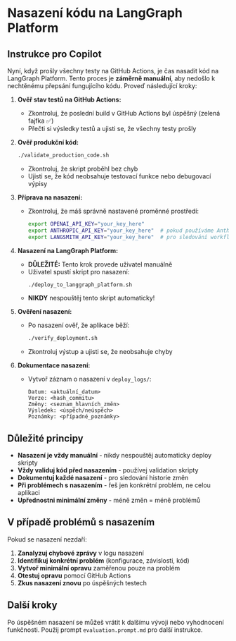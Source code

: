 # Nasazení kódu na LangGraph Platform

## Instrukce pro Copilot

Nyní, když prošly všechny testy na GitHub Actions, je čas nasadit kód na LangGraph Platform. Tento proces je **záměrně manuální**, aby nedošlo k nechtěnému přepsání fungujícího kódu. Proveď následující kroky:

1. **Ověř stav testů na GitHub Actions:**
   - Zkontroluj, že poslední build v GitHub Actions byl úspěšný (zelená fajfka ✅)
   - Přečti si výsledky testů a ujisti se, že všechny testy prošly

2. **Ověř produkční kód:**
   ```bash
   ./validate_production_code.sh
   ```
   - Zkontroluj, že skript proběhl bez chyb
   - Ujisti se, že kód neobsahuje testovací funkce nebo debugovací výpisy

3. **Příprava na nasazení:**
   - Zkontroluj, že máš správně nastavené proměnné prostředí:
     ```bash
     export OPENAI_API_KEY="your_key_here"
     export ANTHROPIC_API_KEY="your_key_here"  # pokud používáme Anthropic
     export LANGSMITH_API_KEY="your_key_here"  # pro sledování workflow
     ```

4. **Nasazení na LangGraph Platform:**
   - **DŮLEŽITÉ:** Tento krok provede uživatel manuálně
   - Uživatel spustí skript pro nasazení:
     ```bash
     ./deploy_to_langgraph_platform.sh
     ```
   - **NIKDY** nespouštěj tento skript automaticky!

5. **Ověření nasazení:**
   - Po nasazení ověř, že aplikace běží:
     ```bash
     ./verify_deployment.sh
     ```
   - Zkontroluj výstup a ujisti se, že neobsahuje chyby

6. **Dokumentace nasazení:**
   - Vytvoř záznam o nasazení v `deploy_logs/`:
     ```
     Datum: <aktuální_datum>
     Verze: <hash_commitu>
     Změny: <seznam_hlavních_změn>
     Výsledek: <úspěch/neúspěch>
     Poznámky: <případné_poznámky>
     ```

## Důležité principy

- **Nasazení je vždy manuální** - nikdy nespouštěj automaticky deploy skripty
- **Vždy validuj kód před nasazením** - používej validation skripty
- **Dokumentuj každé nasazení** - pro sledování historie změn
- **Při problémech s nasazením** - řeš jen konkrétní problém, ne celou aplikaci
- **Upřednostni minimální změny** - méně změn = méně problémů

## V případě problémů s nasazením

Pokud se nasazení nezdaří:

1. **Zanalyzuj chybové zprávy** v logu nasazení
2. **Identifikuj konkrétní problém** (konfigurace, závislosti, kód)
3. **Vytvoř minimální opravu** zaměřenou pouze na problém
4. **Otestuj opravu** pomocí GitHub Actions
5. **Zkus nasazení znovu** po úspěšných testech

## Další kroky

Po úspěšném nasazení se můžeš vrátit k dalšímu vývoji nebo vyhodnocení funkčnosti. Použij prompt `evaluation.prompt.md` pro další instrukce.
